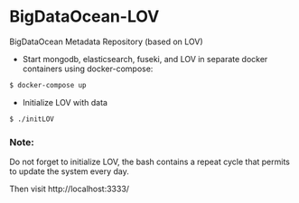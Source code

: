 # BigDataOcean-LOV
BigDataOcean Metadata Repository (based on LOV)

- Start mongodb, elasticsearch, fuseki, and LOV in separate docker containers using docker-compose:
```sh 
$ docker-compose up
```
- Initialize LOV with data
```sh 
$ ./initLOV
```
### Note:
Do not forget to initialize LOV, the bash contains a repeat cycle that permits to update the system every day.


Then visit http://localhost:3333/
